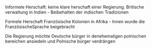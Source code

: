 Informele Herschaft:
keine klare herschaft einer Regierung.
Britische verwaltung in Indien
- Beibehalten der indischen Tradizionen

Formele Herschaft
Französische Kolonien in Afrika
- Innen wurde die FranzösischeSprache beigebracht


Die Regierung möchte Deutsche bürger in denehemaligen polnischen bereichen ansiedeln und Polnische bürger verdrängen